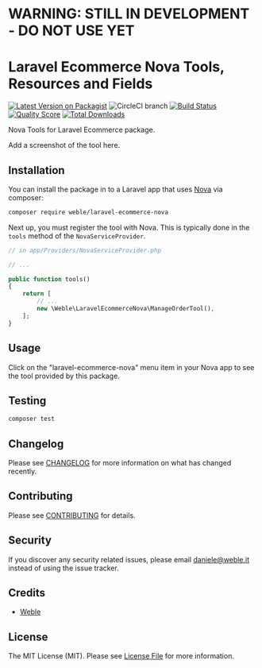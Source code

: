 # WARNING: STILL IN DEVELOPMENT - DO NOT USE YET

# Laravel Ecommerce Nova Tools, Resources and Fields

[![Latest Version on Packagist](https://img.shields.io/packagist/v/weble/laravel-ecommerce-nova.svg?style=flat-square)](https://packagist.org/packages/weble/laravel-ecommerce-nova)
![CircleCI branch](https://img.shields.io/circleci/project/github/weble/laravel-ecommerce-nova/master.svg?style=flat-square)
[![Build Status](https://img.shields.io/travis/weble/laravel-ecommerce-nova/master.svg?style=flat-square)](https://travis-ci.org/weble/laravel-ecommerce-nova)
[![Quality Score](https://img.shields.io/scrutinizer/g/weble/laravel-ecommerce-nova.svg?style=flat-square)](https://scrutinizer-ci.com/g/weble/laravel-ecommerce-nova)
[![Total Downloads](https://img.shields.io/packagist/dt/weble/laravel-ecommerce-nova.svg?style=flat-square)](https://packagist.org/packages/weble/laravel-ecommerce-nova)

Nova Tools for Laravel Ecommerce package.

Add a screenshot of the tool here.

## Installation

You can install the package in to a Laravel app that uses [Nova](https://nova.laravel.com) via composer:

```bash
composer require weble/laravel-ecommerce-nova
```

Next up, you must register the tool with Nova. This is typically done in the `tools` method of the `NovaServiceProvider`.

```php
// in app/Providers/NovaServiceProvider.php

// ...

public function tools()
{
    return [
        // ...
        new \Weble\LaravelEcommerceNova\ManageOrderTool(),
    ];
}
```

## Usage

Click on the "laravel-ecommerce-nova" menu item in your Nova app to see the tool provided by this package.

## Testing

``` bash
composer test
```

## Changelog

Please see [CHANGELOG](CHANGELOG.md) for more information on what has changed recently.

## Contributing

Please see [CONTRIBUTING](CONTRIBUTING.md) for details.

## Security

If you discover any security related issues, please email daniele@weble.it instead of using the issue tracker.

## Credits

- [Weble](https://github.com/Weble)

## License

The MIT License (MIT). Please see [License File](LICENSE.md) for more information.
